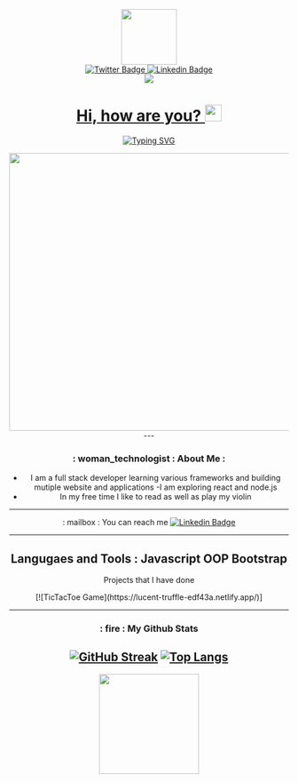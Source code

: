 <div id="header" align="center">
  <img src= "https://media.giphy.com/media/p7bz7zIIW2dJemYweL/giphy.gif" width="100" height= "100">
<div id="badges" align="center">
   <a href= "www.twitter.com/@drummerbrown5">
 <img src= "https://img.shields.io/badge/Twitter-purple?logo=twitter&logoColor=white" alt= "Twitter Badge">
  </a>
  <a href="www.linkedin.com/in/deja-drummer1714">
 <img src= "https://img.shields.io/badge/Linkedin-purple?logo=linkedin&logoColor=white" alt= "Linkedin Badge">
</div>
  <img src= "https://komarev.com/ghpvc/?username=DrummerDee">
<h1>
  Hi, how are you?
  <img src="https://media.giphy.com/media/hvRJCLFzcasrR4ia7z/giphy.gif" width="30px"/>
</h1>
  
  [![Typing SVG](https://readme-typing-svg.herokuapp.com?size=22&color=CB38F7&lines=I'm+a+Full+Stack+Developer)](https://git.io/typing-svg)
  
  <div align= "center">
    <img src="https://media.giphy.com/media/3o7aCTfyhYawdOXcFW/giphy.gif" width= "620" height= "500"/>
  </div>
  ---
  
  ### : woman_technologist : About Me :
  
- I am a full stack developer learning various frameworks and building mutiple website and applications 
-I am exploring react and node.js
 - In my free time I like to read as well as play my violin
  ----
  : mailbox : You can reach me [![Linkedin Badge](https://img.shields.io/badge/-Deja-Drummer-blue?style=flat&logo=Linkedin&logoColor=white)](www.linkedin.com/in/deja-drummer1714)
  
  ---
  Langugaes and Tools : 
   Javascript 
   OOP 
   Bootstrap 
  ---
  Projects that I have done 
  <div align: "center">
    [![TicTacToe Game](https://lucent-truffle-edf43a.netlify.app/)]
  </div>
  
  ---
  ### : fire : My Github Stats 
[![GitHub Streak](http://github-readme-streak-stats.herokuapp.com?user=DrummerDee&theme=shades-of-purple&hide_border=true&date_format=n%2Fj%5B%2FY%5D)](https://git.io/streak-stats)
  [![Top Langs](https://github-readme-stats.vercel.app/api/top-langs/?username=DrummerDee&layout=demo)](https://github.com/anuraghazra/github-readme-stats)
  ---

<img height="180em" src="https://github-readme-stats.vercel.app/api?username=DrummerDee&show_icons=true&hide_border=true&&count_private=true&include_all_commits=true" />
